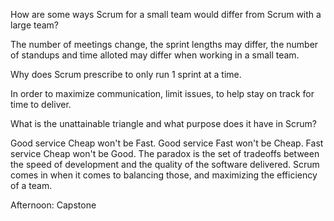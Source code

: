 How are some ways Scrum for a small team would differ from Scrum with a large team?

The number of meetings change, the sprint lengths may differ, the number of standups and time alloted may differ when working in a small team.

Why does Scrum prescribe to only run 1 sprint at a time.

In order to maximize communication, limit issues, to help stay on track for time to deliver.

What is the unattainable triangle and what purpose does it have in Scrum?

Good service Cheap won't be Fast. Good service Fast won't be Cheap. Fast service Cheap won't be Good. The paradox is the set of tradeoffs between the speed of development and the quality of the software delivered. Scrum comes in when it comes to balancing those, and maximizing the efficiency of a team.

Afternoon: Capstone